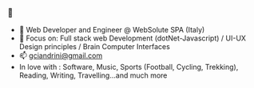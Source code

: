 ### 👋

- 🔭 Web Developer and Engineer @ WebSolute SPA (Italy)
- 🌱 Focus on: Full stack web Development (dotNet-Javascript) / UI-UX Design principles / Brain Computer Interfaces
- 📫 gciandrini@gmail.com 
- In love with :  Software, Music, Sports (Football, Cycling, Trekking), Reading, Writing, Travelling...and much more 

